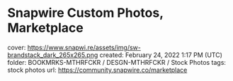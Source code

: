 # Snapwire Custom Photos, Marketplace

cover: https://www.snapwi.re/assets/img/sw-brandstack_dark_265x265.png
created: February 24, 2022 1:17 PM (UTC)
folder: BOOKMRKS-MTHRFCKR / DESGN-MTHRFCKR / Stock Photos
tags: stock photos
url: https://community.snapwire.co/marketplace